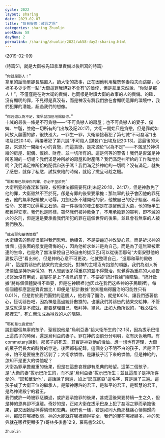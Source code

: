 ```yaml
---
cycle: 2022
layout: sharing
date: 2023-02-07
title: "每日靈修：赦罪之恩"
categories: sharing Zhuolin
weekNum: 58
dayNum: 2
permalink: /sharing/zhuolin/2022/wk58-day2-sharing.html
---
```

(2019-02-09)

(詩篇51，就是大衛被先知拿單責備以後所寫的詩篇)  

“`你就是那人！`”    
拿單的話簡單卻長驅直入。讀大衛的故事，正在因他利用權勢奪妻殺夫而跳腳，心裡多多少少有一點“大衛這罪我絕對不會有”的僥倖，但是拿單忽然說，“你就是那人！”，不僅僅是在對大衛的責備，也同樣是對讀大衛的故事的人的責備。的確，沒有顯明的罪，不見得是真沒有，而是神沒有將我們放在會顯明這罪的環境中，我們犯罪的潛能，超過我們的想像。  

“`你若還以為不足，我早就加倍地賜給你。`”    
十誡的最後一條是不可貪戀——“不可貪戀人的房屋；也不可貪戀人的妻子、僕婢、牛驢，並他一切所有的”(出埃及記20:17)。大衛一開始只是貪戀，但是罪就如同放入麵團的酵，很快漲大，一罪生一罪，大衛緊接著犯了第七誡“不可姦淫”(出埃及記20:14)，再接著犯了第六誡“不可殺人(謀殺)”(出埃及記20:13)。這最後的大惡，來源於一開始小小的貪戀，而這貪戀，是來源於“以為不足”——不滿足於神供給的房屋、配偶、僕婢、財產、並一切所有的。這是何等的警告！我們是否滿足神所恩賜的一切呢？我們滿足神所給的房屋和財產嗎？我們滿足神所給的工作和地位嗎？我們滿足神所給的配偶和孩子嗎？我們滿足於神給的一切嗎？沒有滿足，就失了感恩，就存了私慾，試探來臨的時候，就給了撒旦可趁之機。  

“`耶和華已除掉你的罪，你必不至於死`”    
大衛所犯的姦淫和謀殺，按照律法都需要死(利未記20:10，24:17)，但是神赦免了他的罪，大衛雖然不至於死，卻是有罪的後果要承擔：那無辜的孩子會因他的罪死去，他的無辜妃嬪被人玷辱，刀劍也永不離開他的家，他被自己的兒子驅逐、尋索性命，又被刁民辱罵丟石頭，每一件事情的發生都是在提醒他這大惡，他的後半生都難得安寧。我們也是同樣，雖然我們被神赦免了，不用承擔罪的審判，即不滅的火的永刑，但是還是要承擔我們所犯的罪在這個世界的後果，並且會有無辜的人被我們殃及。  

“`或者耶和華憐恤我`”    
大衛禱告的態度很值得我們思索。他禱告，不是要逼迫神改變心意，而是祈求神的憐憫；這後面的態度是痛悔的心，因為他祈求並非是為自己，而是為了這無辜被牽連的生命，也是為了無法掌控自己的自由的拔示巴(可以從後面那句“大衛安慰他的妻拔示巴”看出來)。但是神的心意不可更改，他就整理自己，“進耶和華的殿敬拜”，這是對禱告的結果的完全交託，對神的主權沒有抱怨的順服。我們為別人祈求憐恤是神所喜悅的，有人想到很多得重病的並不得醫治，就覺得為重病的人禱告求醫治沒有用處，這實在是上了撒旦的當了。不要被“統計數據”給矇騙，“統計數據”將每個個體變得不重要，但是在神眼裡(也因此在我們这些神的子民眼裡)，每個個體都應當是寶貴無比！即便是“統計數據”說某種病得醫治的可能性只有0.01%，但是對於我們面對的這個人，他若得了醫治，就是100%，讓我們憑著信心，恆切禱告吧，因為神是高過統計數據的。也讓我們將禱告的結果交給神，不管是成就還是不成就，都要整理自己、敬拜神，畢竟，正如大衛所說的，“我必往他那裡去”，死亡無法成為得救的人的阻隔。  

“`耶和華也喜愛他`”    
說到那個無辜的孩子，聖經說他是“烏利亞妻”給大衛所生的(12:15)，因為拔示巴懷上這孩子的時候，還是烏利亞的妻子。罪在神的面前分分明明，沒有灰色地帶。有commetary說到，那孩子的死去，其實是神對他的憐恤。想一想也有道理，大衛的眾子們長大的時候的悖逆，後面都有紀錄，這個身分不明不白的孩子，若是活下來，怕不是要被生吞活剝了；大衛求憐恤，是讓孩子活下來的憐恤，但是神給的，怎知不是更大的憐恤呢？    
大衛為罪承擔嚴重的後果，但是在這悲哀裡卻有恩典的盼望。這第二個孩子，是“大衛的妻”拔示巴所生的，而不是“烏利亞妻”拔示巴所生；並且這孩子是神所喜愛的。“耶和華愛他”，這話說了兩遍，加上“耶底底亞”這名字，算是說了三遍。這孩子成了大衛王位的繼承人，是蒙神應許的君王，是和平的君王，是智慧的君王，是為神建殿宇的君王。    
我們或許一時被罪惡勝過，或許要承擔罪的後果，甚或這後果要持續一生之久，但是神的恩典卻不遠離。奇妙的是，正如大衛在拔示巴身上犯了姦淫之罪而承擔後果，卻又因她從神得憐憫和恩典。我們也一樣，若是如同大衛那樣痛心懊悔歸向神，那麼在哪裡軟弱，神的大能就在哪裡顯得完全，我們的罪在哪裡顯多，神的恩典就在哪裡更顯多了(哥林多後書12:9，羅馬書5:20)。  

`Zhuolin`  
